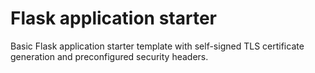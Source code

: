 # Flask application starter
Basic Flask application starter template with self-signed TLS certificate generation and preconfigured security headers.
